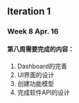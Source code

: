 ## Iteration 1

### Week 8 Apr. 16

#### 第八周需要完成的内容：

1. Dashboard的完善
2. UI界面的设计
3. 创建功能模型
4. 完成软件API的设计
